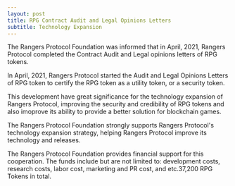 ```yaml
---
layout: post
title: RPG Contract Audit and Legal Opinions Letters
subtitle: Technology Expansion
---
```


The Rangers Protocol Foundation was informed that in April, 2021, Rangers Protocol completed the Contract Audit and Legal opinions letters of RPG tokens.

In April, 2021, Rangers Protocol started the Audit and Legal Opinions Letters of RPG token to certify the RPG token as a utility token, or a security token.  

This development have great significance for the technology expansion of Rangers Protocol, improving  the security and credibility of RPG tokens and also imoprove its ability to provide a better solution for blockchain games. 

The Rangers Protocol Foundation strongly supports Rangers Protocol's technology expansion strategy, helping Rangers Protocol improve its technology and releases. 

The Rangers Protocol Foundation provides financial support for this cooperation. The funds include but are not limited to: development costs, research costs, labor cost, marketing and PR cost, and etc.37,200 RPG Tokens in total. 

